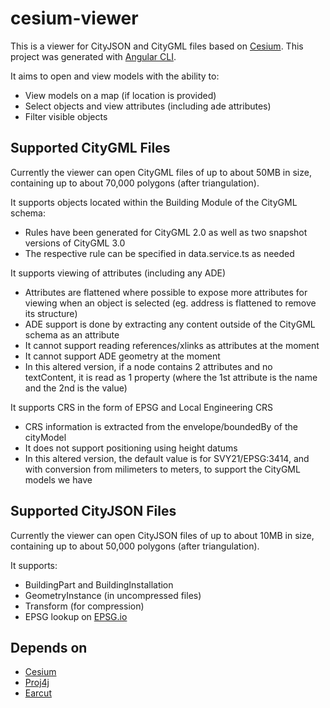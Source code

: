 # cesium-viewer

This is a viewer for CityJSON and CityGML files based on [Cesium](https://cesiumjs.org/).
This project was generated with [Angular CLI](https://github.com/angular/angular-cli).

It aims to open and view models with the ability to:
* View models on a map (if location is provided)
* Select objects and view attributes (including ade attributes)
* Filter visible objects

## Supported CityGML Files

Currently the viewer can open CityGML files of up to about 50MB in size, containing up to about 70,000 polygons (after triangulation).

It supports objects located within the Building Module of the CityGML schema:
* Rules have been generated for CityGML 2.0 as well as two snapshot versions of CityGML 3.0
* The respective rule can be specified in data.service.ts as needed

It supports viewing of attributes (including any ADE)
* Attributes are flattened where possible to expose more attributes for viewing when an object is selected (eg. address is flattened to remove its structure)
* ADE support is done by extracting any content outside of the CityGML schema as an attribute
* It cannot support reading references/xlinks as attributes at the moment 
* It cannot support ADE geometry at the moment
* In this altered version, if a node contains 2 attributes and no textContent, it is read as 1 property (where the 1st attribute is the name and the 2nd is the value)

It supports CRS in the form of EPSG and Local Engineering CRS
* CRS information is extracted from the envelope/boundedBy of the cityModel
* It does not support positioning using height datums
* In this altered version, the default value is for SVY21/EPSG:3414, and with conversion from milimeters to meters, to support the CityGML models we have

## Supported CityJSON Files

Currently the viewer can open CityJSON files of up to about 10MB in size, containing up to about 50,000 polygons (after triangulation).

It supports:
* BuildingPart and BuildingInstallation
* GeometryInstance (in uncompressed files)
* Transform (for compression)
* EPSG lookup on [EPSG.io](http://epsg.io/)

## Depends on

* [Cesium](https://cesiumjs.org/)
* [Proj4j](https://github.com/Proj4J/proj4j)
* [Earcut](https://github.com/mapbox/earcut)
